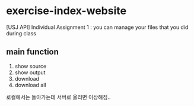# exercise-index-website
[USJ API] Individual Assignment 1 : you can manage your files that you did during class

## main function
1. show source<br/>
2. show output<br/>
3. download<br/>
4. download all<br/>

로컬에서는 돌아가는데 서버로 올리면 이상해짐..
